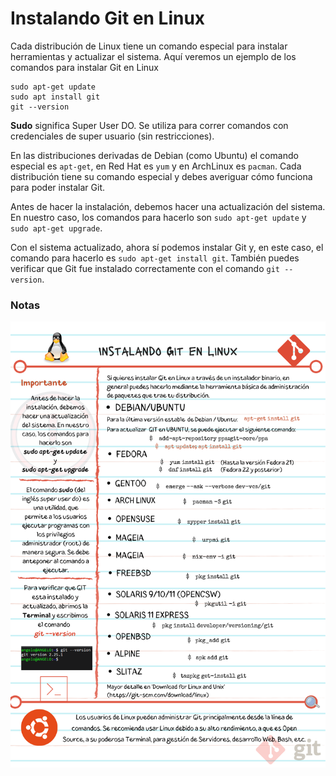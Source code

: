 # Instalando Git en Linux

Cada distribución de Linux tiene un comando especial para instalar herramientas y actualizar el sistema. Aquí veremos un ejemplo de los comandos para instalar Git en Linux

```
sudo apt-get update
sudo apt install git
git --version
```

**Sudo** significa Super User DO. Se utiliza para correr comandos con credenciales de super usuario (sin restricciones).

En las distribuciones derivadas de Debian (como Ubuntu) el comando especial es ```apt-get```, en Red Hat es ```yum``` y en ArchLinux es ```pacman```. Cada distribución tiene su comando especial y debes averiguar cómo funciona para poder instalar Git.

Antes de hacer la instalación, debemos hacer una actualización del sistema. En nuestro caso, los comandos para hacerlo son ```sudo apt-get update``` y ```sudo apt-get upgrade```.

Con el sistema actualizado, ahora sí podemos instalar Git y, en este caso, el comando para hacerlo es ```sudo apt-get install git```. También puedes verificar que Git fue instalado correctamente con el comando ```git --version```.

### Notas

![Notas de Clase](./img/clase05-notas.png)

